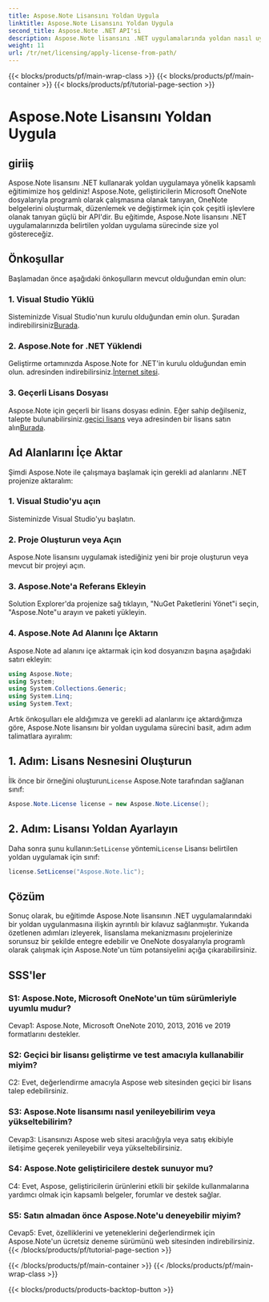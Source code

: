 ```yaml
---
title: Aspose.Note Lisansını Yoldan Uygula
linktitle: Aspose.Note Lisansını Yoldan Uygula
second_title: Aspose.Note .NET API'si
description: Aspose.Note lisansını .NET uygulamalarında yoldan nasıl uygulayacağınızı öğrenin. Aspose.Note ile OneNote dosya manipülasyonunun tüm potansiyelini ortaya çıkarın.
weight: 11
url: /tr/net/licensing/apply-license-from-path/
---
```


{{< blocks/products/pf/main-wrap-class >}}
{{< blocks/products/pf/main-container >}}
{{< blocks/products/pf/tutorial-page-section >}}

# Aspose.Note Lisansını Yoldan Uygula

## giriiş

Aspose.Note lisansını .NET kullanarak yoldan uygulamaya yönelik kapsamlı eğitimimize hoş geldiniz! Aspose.Note, geliştiricilerin Microsoft OneNote dosyalarıyla programlı olarak çalışmasına olanak tanıyan, OneNote belgelerini oluşturmak, düzenlemek ve değiştirmek için çok çeşitli işlevlere olanak tanıyan güçlü bir API'dir. Bu eğitimde, Aspose.Note lisansını .NET uygulamalarınızda belirtilen yoldan uygulama sürecinde size yol göstereceğiz.

## Önkoşullar

Başlamadan önce aşağıdaki önkoşulların mevcut olduğundan emin olun:

### 1. Visual Studio Yüklü

 Sisteminizde Visual Studio'nun kurulu olduğundan emin olun. Şuradan indirebilirsiniz[Burada](https://visualstudio.microsoft.com/downloads/).

### 2. Aspose.Note for .NET Yüklendi

 Geliştirme ortamınızda Aspose.Note for .NET'in kurulu olduğundan emin olun. adresinden indirebilirsiniz.[İnternet sitesi](https://releases.aspose.com/note/net/).

### 3. Geçerli Lisans Dosyası

 Aspose.Note için geçerli bir lisans dosyası edinin. Eğer sahip değilseniz, talepte bulunabilirsiniz.[geçici lisans](https://purchase.aspose.com/temporary-license/) veya adresinden bir lisans satın alın[Burada](https://purchase.aspose.com/buy).

## Ad Alanlarını İçe Aktar

Şimdi Aspose.Note ile çalışmaya başlamak için gerekli ad alanlarını .NET projenize aktaralım:

### 1. Visual Studio'yu açın

Sisteminizde Visual Studio'yu başlatın.

### 2. Proje Oluşturun veya Açın

Aspose.Note lisansını uygulamak istediğiniz yeni bir proje oluşturun veya mevcut bir projeyi açın.

### 3. Aspose.Note'a Referans Ekleyin

Solution Explorer'da projenize sağ tıklayın, "NuGet Paketlerini Yönet"i seçin, "Aspose.Note"u arayın ve paketi yükleyin.

### 4. Aspose.Note Ad Alanını İçe Aktarın

Aspose.Note ad alanını içe aktarmak için kod dosyanızın başına aşağıdaki satırı ekleyin:

```csharp
using Aspose.Note;
using System;
using System.Collections.Generic;
using System.Linq;
using System.Text;
```

Artık önkoşulları ele aldığımıza ve gerekli ad alanlarını içe aktardığımıza göre, Aspose.Note lisansını bir yoldan uygulama sürecini basit, adım adım talimatlara ayıralım:

## 1. Adım: Lisans Nesnesini Oluşturun

 İlk önce bir örneğini oluşturun`License` Aspose.Note tarafından sağlanan sınıf:

```csharp
Aspose.Note.License license = new Aspose.Note.License();
```

## 2. Adım: Lisansı Yoldan Ayarlayın

Daha sonra şunu kullanın:`SetLicense` yöntemi`License` Lisansı belirtilen yoldan uygulamak için sınıf:

```csharp
license.SetLicense("Aspose.Note.lic");
```

## Çözüm

Sonuç olarak, bu eğitimde Aspose.Note lisansının .NET uygulamalarındaki bir yoldan uygulanmasına ilişkin ayrıntılı bir kılavuz sağlanmıştır. Yukarıda özetlenen adımları izleyerek, lisanslama mekanizmasını projelerinize sorunsuz bir şekilde entegre edebilir ve OneNote dosyalarıyla programlı olarak çalışmak için Aspose.Note'un tüm potansiyelini açığa çıkarabilirsiniz.

## SSS'ler

### S1: Aspose.Note, Microsoft OneNote'un tüm sürümleriyle uyumlu mudur?

Cevap1: Aspose.Note, Microsoft OneNote 2010, 2013, 2016 ve 2019 formatlarını destekler.

### S2: Geçici bir lisansı geliştirme ve test amacıyla kullanabilir miyim?

C2: Evet, değerlendirme amacıyla Aspose web sitesinden geçici bir lisans talep edebilirsiniz.

### S3: Aspose.Note lisansımı nasıl yenileyebilirim veya yükseltebilirim?

Cevap3: Lisansınızı Aspose web sitesi aracılığıyla veya satış ekibiyle iletişime geçerek yenileyebilir veya yükseltebilirsiniz.

### S4: Aspose.Note geliştiricilere destek sunuyor mu?

C4: Evet, Aspose, geliştiricilerin ürünlerini etkili bir şekilde kullanmalarına yardımcı olmak için kapsamlı belgeler, forumlar ve destek sağlar.

### S5: Satın almadan önce Aspose.Note'u deneyebilir miyim?

Cevap5: Evet, özelliklerini ve yeteneklerini değerlendirmek için Aspose.Note'un ücretsiz deneme sürümünü web sitesinden indirebilirsiniz.
{{< /blocks/products/pf/tutorial-page-section >}}

{{< /blocks/products/pf/main-container >}}
{{< /blocks/products/pf/main-wrap-class >}}

{{< blocks/products/products-backtop-button >}}
